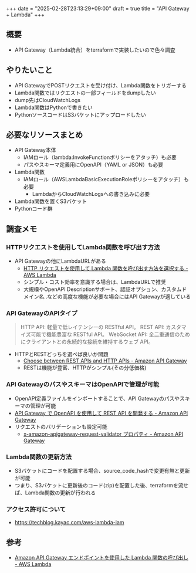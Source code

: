 +++
date = "2025-02-28T23:13:29+09:00"
draft = true
title = "API Gateway + Lambda"
+++


## 概要

- API Gateway（Lambda統合）をterraformで実装したいので色々調査

## やりたいこと

- API GatewayでPOSTリクエストを受け付け、Lambda関数をトリガーする
- Lambda関数ではリクエストの一部フィールドをdumpしたい
- dump先はCloudWatchLogs
- Lambda関数はPythonで書きたい
- PythonソースコードはS3バケットにアップロードしたい

## 必要なリソースまとめ

- API Gateway本体
  - IAMロール（lambda:InvokeFunctionポリシーをアタッチ）も必要
  - パスやスキーマ定義用にOpenAPI（YAML or JSON）も必要
- Lambda関数
  - IAMロール（AWSLambdaBasicExecutionRoleポリシーをアタッチ）も必要
    - LambdaからCloudWatchLogsへの書き込みに必要
- Lambda関数を置くS3バケット
- Pythonコード群

## 調査メモ

### HTTPリクエストを使用してLambda関数を呼び出す方法
- API Gatewayの他にLambdaURLがある
  - [HTTP リクエストを使用して Lambda 関数を呼び出す方法を選択する - AWS Lambda](https://docs.aws.amazon.com/ja_jp/lambda/latest/dg/apig-http-invoke-decision.html)
  - シンプル・コスト効率を意識する場合は、LambdaURLで推奨
  - 大規模やOpenAPI Descriptionサポート、認証オプション、カスタムドメイン名..などの高度な機能が必要な場合にはAPI Gatewayが適している

### API GatewayのAPIタイプ

> HTTP API: 軽量で低レイテンシーの RESTful API。
REST API: カスタマイズ可能で機能豊富な RESTful API。
WebSocket API: 全二重通信のためにクライアントとの永続的な接続を維持するウェブ API。

- HTTPとRESTどっちを選べば良いか問題
  - [Choose between REST APIs and HTTP APIs - Amazon API Gateway](https://docs.aws.amazon.com/apigateway/latest/developerguide/http-api-vs-rest.html)
  - RESTは機能が豊富、HTTPがシンプル(その分低価格)

### API GatewayのパスやスキーマはOpenAPIで管理が可能

- OpenAPI定義ファイルをインポートすることで、API Gatewayのパスやスキーマの管理が可能
- [API Gateway で OpenAPI を使用して REST API を開発する - Amazon API Gateway](https://docs.aws.amazon.com/ja_jp/apigateway/latest/developerguide/api-gateway-import-api.html)
- リクエストのバリデーションも設定可能
  - [x-amazon-apigateway-request-validator プロパティ - Amazon API Gateway](https://docs.aws.amazon.com/ja_jp/apigateway/latest/developerguide/api-gateway-swagger-extensions-request-validator.html)

### Lambda関数の更新方法

- S3バケットにコードを配置する場合、source_code_hashで変更有無と更新が可能
- つまり、S3バケットに更新後のコード(zip)を配置した後、terraformを流せば、Lambda関数の更新が行われる

### アクセス許可について

- https://techblog.kayac.com/aws-lambda-iam

## 参考

- [Amazon API Gateway エンドポイントを使用した Lambda 関数の呼び出し - AWS Lambda](https://docs.aws.amazon.com/ja_jp/lambda/latest/dg/services-apigateway.html)